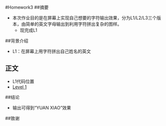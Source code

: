 #Homework3
##摘要
 * 本次作业目的是在屏幕上实现自己想要的字符输出效果，分为L1/L2/L3三个版本，由简单的英文字母输出到利用字符拼出复杂的图样。
      * 现完成L1    
    
##背景介绍
 *  L1：在屏幕上用字符拼出自己姓名的英文

## 正文
* L1代码位置 
 * [Level 1](https://github.com/YuanXiao123/computationalphysics_N2013301020053/blob/master/homework3.py)

##结论
*  输出可得到“YUAN XIAO”效果
 
##致谢



